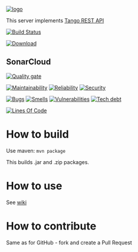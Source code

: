 [![logo](http://www.tango-controls.org/static/tango/img/logo_tangocontrols.png)](http://www.tango-controls.org)

This server implements [Tango REST API](https://github.com/tango-controls/rest-api)

[![Build Status](https://travis-ci.org/tango-controls/rest-server.svg?branch=master)](https://travis-ci.org/tango-controls/rest-server)

[![Download](https://img.shields.io/github/release/tango-controls/rest-server.svg?style=flat)](https://github.com/tango-controls/rest-server/releases/latest)

## SonarCloud

[![Quality gate](https://sonarcloud.io/api/project_badges/measure?project=ru.ingvord.tango%3Amtangorest.server-rc4&metric=alert_status)](https://sonarcloud.io/dashboard?id=ru.ingvord.tango%3Amtangorest.server-rc4)

[![Maintainability](https://sonarcloud.io/api/project_badges/measure?project=ru.ingvord.tango%3Amtangorest.server-rc4&metric=sqale_rating)](https://sonarcloud.io/dashboard?id=ru.ingvord.tango%3Amtangorest.server-rc4)
[![Reliability](https://sonarcloud.io/api/project_badges/measure?project=ru.ingvord.tango%3Amtangorest.server-rc4&metric=reliability_rating)](https://sonarcloud.io/dashboard?id=ru.ingvord.tango%3Amtangorest.server-rc4)
[![Security](https://sonarcloud.io/api/project_badges/measure?project=ru.ingvord.tango%3Amtangorest.server-rc4&metric=security_rating)](https://sonarcloud.io/dashboard?id=ru.ingvord.tango%3Amtangorest.server-rc4)

[![Bugs](https://sonarcloud.io/api/project_badges/measure?project=ru.ingvord.tango%3Amtangorest.server-rc4&metric=bugs)](https://sonarcloud.io/dashboard?id=ru.ingvord.tango%3Amtangorest.server-rc4)
[![Smells](https://sonarcloud.io/api/project_badges/measure?project=ru.ingvord.tango%3Amtangorest.server-rc4&metric=code_smells)](https://sonarcloud.io/dashboard?id=ru.ingvord.tango%3Amtangorest.server-rc4)
[![Vulnerabilities](https://sonarcloud.io/api/project_badges/measure?project=ru.ingvord.tango%3Amtangorest.server-rc4&metric=vulnerabilities)](https://sonarcloud.io/dashboard?id=ru.ingvord.tango%3Amtangorest.server-rc4)
[![Tech debt](https://sonarcloud.io/api/project_badges/measure?project=ru.ingvord.tango%3Amtangorest.server-rc4&metric=sqale_index)](https://sonarcloud.io/dashboard?id=ru.ingvord.tango%3Amtangorest.server-rc4)

[![Lines Of Code](https://sonarcloud.io/api/project_badges/measure?project=ru.ingvord.tango%3Amtangorest.server-rc4&metric=ncloc)](https://sonarcloud.io/dashboard?id=ru.ingvord.tango%3Amtangorest.server-rc4)

# How to build

Use maven: `mvn package`

This builds .jar and .zip packages.

# How to use

See [wiki](https://github.com/ingvord/mtangorest.server/wiki)

# How to contribute

Same as for GitHub - fork and create a Pull Request
